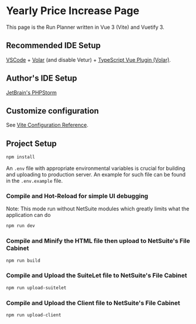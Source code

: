 # Yearly Price Increase Page

This page is the Run Planner written in Vue 3 (Vite) and Vuetify 3.

## Recommended IDE Setup

[VSCode](https://code.visualstudio.com/) + [Volar](https://marketplace.visualstudio.com/items?itemName=Vue.volar) (and disable Vetur) + [TypeScript Vue Plugin (Volar)](https://marketplace.visualstudio.com/items?itemName=Vue.vscode-typescript-vue-plugin).

## Author's IDE Setup

[JetBrain's PHPStorm](https://www.jetbrains.com/phpstorm/)

## Customize configuration

See [Vite Configuration Reference](https://vitejs.dev/config/).

## Project Setup

```sh
npm install
```
An `.env` file with appropriate environmental variables is crucial for building and uploading to production server.
An example for such file can be found in the `.env.example` file.
### Compile and Hot-Reload for simple UI debugging
Note: This mode run without NetSuite modules which greatly limits what the application can do

```sh
npm run dev
```

### Compile and Minify the HTML file then upload to NetSuite's File Cabinet

```sh
npm run build
```

### Compile and Upload the SuiteLet file to NetSuite's File Cabinet

```sh
npm run upload-suitelet
```

### Compile and Upload the Client file to NetSuite's File Cabinet

```sh
npm run upload-client
```
